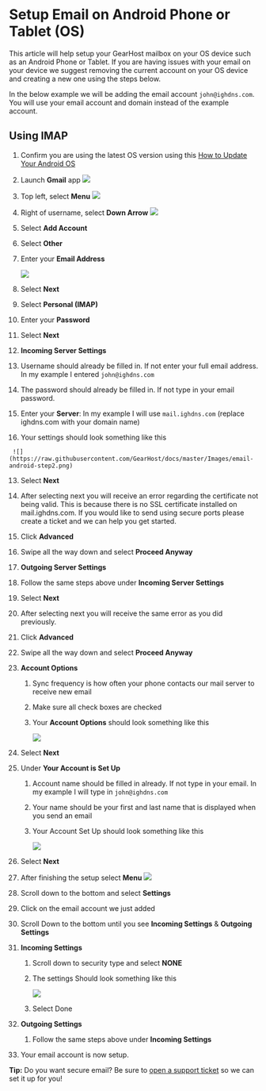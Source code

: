 # Setup Email on Android Phone or Tablet (OS)

This article will help setup your GearHost mailbox on your OS device such as an Android Phone or Tablet. If you are having issues with your email on your device we suggest removing the current account on your OS device and creating a new one using the steps below.

In the below example we will be adding the email account `john@ighdns.com`. You will use your email account and domain instead of the example account.

## Using IMAP

1. Confirm you are using the latest OS version using this [How to Update Your Android OS](http://www.ubergizmo.com/how-to/update-android-os/)

2. Launch **Gmail** app ![](https://raw.githubusercontent.com/GearHost/docs/master/Images/android-email-icon.png)

3. Top left, select **Menu** ![](https://raw.githubusercontent.com/GearHost/docs/master/Images/android-menu-icon.png)

4. Right of username, select **Down Arrow** ![](https://raw.githubusercontent.com/GearHost/docs/master/Images/android-arrow-icon.png)

5. Select **Add Account**

6. Select **Other**

7. Enter your **Email Address**

   ![](https://raw.githubusercontent.com/GearHost/docs/master/Images/email-android-step1.png)

8. Select **Next**

9. Select **Personal (IMAP)**

10. Enter your **Password**

11. Select **Next**

12. **Incoming Server Settings** 

   1. Username should already be filled in. If not enter your full email address. In my example I entered `john@ighdns.com`

   2. The password should already be filled in. If not type in your email password.

   3. Enter your **Server**: In my example I will use `mail.ighdns.com` (replace ighdns.com with your domain name)

   4. Your settings should look something like this

     

     ![](https://raw.githubusercontent.com/GearHost/docs/master/Images/email-android-step2.png)

13. Select **Next**

14. After selecting next you will receive an error regarding the certificate not being valid. This is because there is no SSL certificate installed on mail.ighdns.com. If you would like to send using secure ports please create a ticket and we can help you get started.

15. Click **Advanced**

16. Swipe all the way down and select **Proceed Anyway**

17. **Outgoing Server Settings** 

   1. Follow the same steps above under **Incoming Server Settings**

18. Select **Next**

19. After selecting next you will receive the same error as you did previously. 

20. Click **Advanced**

21. Swipe all the way down and select **Proceed Anyway**

22. **Account Options**

    1. Sync frequency is how often your phone contacts our mail server to receive new email

    2. Make sure all check boxes are checked

    3. Your **Account Options** should look something like this 

       ![](https://raw.githubusercontent.com/GearHost/docs/master/Images/email-android-step3.png)

23. Select **Next**

24. Under **Your Account is Set Up**

    1. Account name should be filled in already. If not type in your email. In my example I will type in `john@ighdns.com`

    2. Your name should be your first and last name that is displayed when you send an email

    3. Your Account Set Up should look something like this

       ![](https://raw.githubusercontent.com/GearHost/docs/master/Images/email-android-step4.png)

25. Select **Next**

26. After finishing the setup select **Menu** ![](https://raw.githubusercontent.com/GearHost/docs/master/Images/android-menu-icon.png)

27. Scroll down to the bottom and select **Settings**

28. Click on the email account we just added

29. Scroll Down to the bottom until you see **Incoming Settings** & **Outgoing Settings**

30. **Incoming Settings**

    1. Scroll down to security type and select **NONE**

    2. The settings Should look something like this 

       ![](https://raw.githubusercontent.com/GearHost/docs/master/Images/email-android-step5.png)

    3. Select Done

31. **Outgoing Settings**

    1. Follow the same steps above under **Incoming Settings**

32. Your email account is now setup. 

**Tip:** Do you want secure email? Be sure to [open a support ticket](https://www.gearhost.com/documentation/how-to-open-a-support-ticket) so we can set it up for you!
